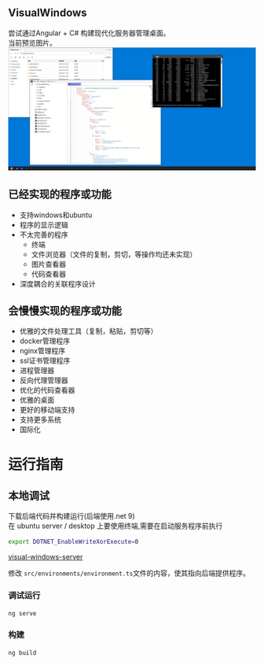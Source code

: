 ## VisualWindows
尝试通过Angular + C# 构建现代化服务器管理桌面。  
当前预览图片。
![](preview.png)

## 已经实现的程序或功能
- 支持windows和ubuntu
- 程序的显示逻辑
- 不太完善的程序
  - 终端
  - 文件浏览器（文件的复制，剪切，等操作均还未实现）
  - 图片查看器
  - 代码查看器
- 深度耦合的关联程序设计


## 会慢慢实现的程序或功能
- 优雅的文件处理工具（复制，粘贴，剪切等）
- docker管理程序
- nginx管理程序
- ssl证书管理程序
- 进程管理器
- 反向代理管理器
- 优化的代码查看器
- 优雅的桌面
- 更好的移动端支持
- 支持更多系统
- 国际化

# 运行指南
## 本地调试


下载后端代码并构建运行(后端使用.net 9)  
在 ubuntu server / desktop 上要使用终端,需要在启动服务程序前执行
```bash
export DOTNET_EnableWriteXorExecute=0
```
[visual-windows-server](https://github.com/nanaminato/visual-windows-server)

修改 `src/environments/environment.ts`文件的内容，使其指向后端提供程序。
### 调试运行
```bash
ng serve
```


### 构建

```bash
ng build
```

